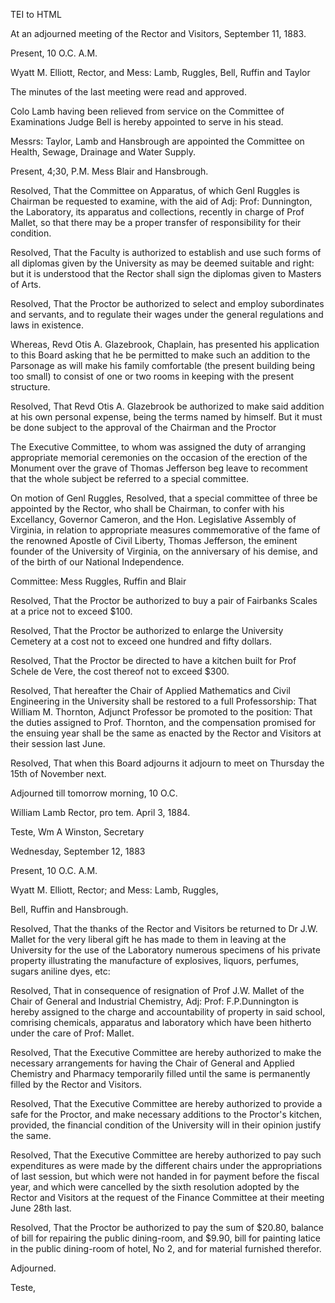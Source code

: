  TEI to HTML

At an adjourned meeting of the Rector and Visitors, September 11, 1883.

Present, 10 O.C. A.M.

Wyatt M. Elliott, Rector, and Mess: Lamb, Ruggles, Bell, Ruffin and Taylor

The minutes of the last meeting were read and approved.

Colo Lamb having been relieved from service on the Committee of Examinations Judge Bell is hereby appointed to serve in his stead.

Messrs: Taylor, Lamb and Hansbrough are appointed the Committee on Health, Sewage, Drainage and Water Supply.

Present, 4;30, P.M. Mess Blair and Hansbrough.

Resolved, That the Committee on Apparatus, of which Genl Ruggles is Chairman be requested to examine, with the aid of Adj: Prof: Dunnington, the Laboratory, its apparatus and collections, recently in charge of Prof Mallet, so that there may be a proper transfer of responsibility for their condition.

Resolved, That the Faculty is authorized to establish and use such forms of all diplomas given by the University as may be deemed suitable and right: but it is understood that the Rector shall sign the diplomas given to Masters of Arts.

Resolved, That the Proctor be authorized to select and employ subordinates and servants, and to regulate their wages under the general regulations and laws in existence.

Whereas, Revd Otis A. Glazebrook, Chaplain, has presented his application to this Board asking that he be permitted to make such an addition to the Parsonage as will make his family comfortable (the present building being too small) to consist of one or two rooms in keeping with the present structure.

Resolved, That Revd Otis A. Glazebrook be authorized to make said addition at his own personal expense, being the terms named by himself. But it must be done subject to the approval of the Chairman and the Proctor

The Executive Committee, to whom was assigned the duty of arranging appropriate memorial ceremonies on the occasion of the erection of the Monument over the grave of Thomas Jefferson beg leave to recomment that the whole subject be referred to a special committee.

On motion of Genl Ruggles, Resolved, that a special committee of three be appointed by the Rector, who shall be Chairman, to confer with his Excellancy, Governor Cameron, and the Hon. Legislative Assembly of Virginia, in relation to appropriate measures commemorative of the fame of the renowned Apostle of Civil Liberty, Thomas Jefferson, the eminent founder of the University of Virginia, on the anniversary of his demise, and of the birth of our National Independence.

Committee: Mess Ruggles, Ruffin and Blair

Resolved, That the Proctor be authorized to buy a pair of Fairbanks Scales at a price not to exceed $100.

Resolved, That the Proctor be authorized to enlarge the University Cemetery at a cost not to exceed one hundred and fifty dollars.

Resolved, That the Proctor be directed to have a kitchen built for Prof Schele de Vere, the cost thereof not to exceed $300.

Resolved, That hereafter the Chair of Applied Mathematics and Civil Engineering in the University shall be restored to a full Professorship: That William M. Thornton, Adjunct Professor be promoted to the position: That the duties assigned to Prof. Thornton, and the compensation promised for the ensuing year shall be the same as enacted by the Rector and Visitors at their session last June.

Resolved, That when this Board adjourns it adjourn to meet on Thursday the 15th of November next.

Adjourned till tomorrow morning, 10 O.C.

William Lamb Rector, pro tem. April 3, 1884.

Teste, Wm A Winston, Secretary

Wednesday, September 12, 1883

Present, 10 O.C. A.M.

Wyatt M. Elliott, Rector; and Mess: Lamb, Ruggles,

Bell, Ruffin and Hansbrough.

Resolved, That the thanks of the Rector and Visitors be returned to Dr J.W. Mallet for the very liberal gift he has made to them in leaving at the University for the use of the Laboratory numerous specimens of his private property illustrating the manufacture of explosives, liquors, perfumes, sugars aniline dyes, etc:

Resolved, That in consequence of resignation of Prof J.W. Mallet of the Chair of General and Industrial Chemistry, Adj: Prof: F.P.Dunnington is hereby assigned to the charge and accountability of property in said school, comrising chemicals, apparatus and laboratory which have been hitherto under the care of Prof: Mallet.

Resolved, That the Executive Committee are hereby authorized to make the necessary arrangements for having the Chair of General and Applied Chemistry and Pharmacy temporarily filled until the same is permanently filled by the Rector and Visitors.

Resolved, That the Executive Committee are hereby authorized to provide a safe for the Proctor, and make necessary additions to the Proctor's kitchen, provided, the financial condition of the University will in their opinion justify the same.

Resolved, That the Executive Committee are hereby authorized to pay such expenditures as were made by the different chairs under the appropriations of last session, but which were not handed in for payment before the fiscal year, and which were cancelled by the sixth resolution adopted by the Rector and Visitors at the request of the Finance Committee at their meeting June 28th last.

Resolved, That the Proctor be authorized to pay the sum of $20.80, balance of bill for repairing the public dining-room, and $9.90, bill for painting latice in the public dining-room of hotel, No 2, and for material furnished therefor.

Adjourned.

Teste,